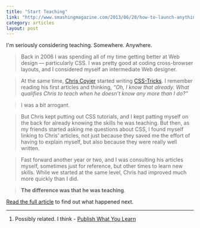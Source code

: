 ```yaml
---
title: "Start Teaching"
link: "http://www.smashingmagazine.com/2013/06/28/how-to-launch-anything/"
category: articles
layout: post
---
```


I'm seriously considering teaching. Somewhere. Anywhere.

> Back in 2006 I was spending all of my time getting better at Web design —
> particularly CSS. I was pretty good at coding cross-browser layouts, and I
> considered myself an intermediate Web designer.

> At the same time, [Chris Coyier][1] started writing [CSS-Tricks][2]. I
> remember reading his first articles and thinking, _“Oh, I know that already.
> What qualifies Chris to teach when he doesn’t know any more than I do?”_

> I was a bit arrogant.

> But Chris kept putting out CSS tutorials, and I kept patting myself on the
> back for already knowing the skills he was teaching. But then, as my friends
> started asking me questions about CSS, I found myself linking to Chris’
> articles, not just because they saved me the effort of having to explain
> myself, but also because they were really well written.

> Fast forward another year or two, and I was consulting his articles myself,
> sometimes just for reference, but other times to learn new skills. While we
> started at the same level, Chris had improved much more quickly than I did.

> **The difference was that he was teaching**.

[Read the full article][3] to find out what happened next.

---

1. Possibly related. I think - [Publish What You Learn][4]

[1]: http://chriscoyier.net/
[2]: http://css-tricks.com/
[3]: http://www.smashingmagazine.com/2013/06/28/how-to-launch-anything/
[4]: /articles/2013/06/publish-what-you-learn/
